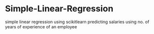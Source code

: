 # Simple-Linear-Regression
simple linear regression using scikitlearn
predicting salaries using no. of years of experience of an employee
